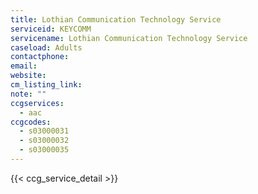 ```yaml
---
title: Lothian Communication Technology Service
serviceid: KEYCOMM
servicename: Lothian Communication Technology Service
caseload: Adults
contactphone: 
email: 
website: 
cm_listing_link: 
note: ""
ccgservices:
  - aac
ccgcodes:
  - s03000031
  - s03000032
  - s03000035
---
```


{{< ccg_service_detail >}}

